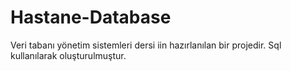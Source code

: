 # Hastane-Database
Veri tabanı yönetim sistemleri dersi iin hazırlanılan bir projedir.
Sql kullanılarak oluşturulmuştur.
